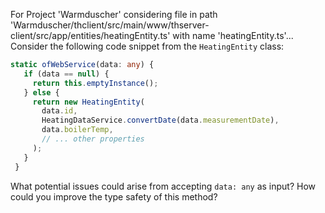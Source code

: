 For Project 'Warmduscher' considering file in path 'Warmduscher/thclient/src/main/www/thserver-client/src/app/entities/heatingEntity.ts' with name 'heatingEntity.ts'... 
Consider the following code snippet from the `HeatingEntity` class:

```typescript
static ofWebService(data: any) {
   if (data == null) {
     return this.emptyInstance();
   } else {
     return new HeatingEntity(
       data.id,
       HeatingDataService.convertDate(data.measurementDate),
       data.boilerTemp,
       // ... other properties
     );
   }
 }
```
What potential issues could arise from accepting `data: any` as input? How could you improve the type safety of this method?